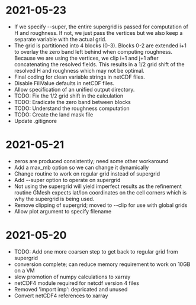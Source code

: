 # 2021-05-23

  - If we specify --super, the entire supergrid is passed for computation of H
    and roughness.  If not, we just pass the vertices but we also keep a
    separate variable with the actual grid.
  - The grid is partitioned into 4 blocks (0-3).  Blocks 0-2 are extended
    i+1 to overlay the zero band left behind when computing roughness.
    Because we are using the vertices, we clip i+1 and j+1 after concatenating
    the resolved fields.  This results in a 1/2 grid shift of the resolved H
    and roughness which may not be optimal.
  - Final coding for clean variable strings in netCDF files.
  - Disable FillValue defaults in netCDF files.
  - Allow specification of an unified output directory.
  - TODO: Fix the 1/2 grid shift in the calculation
  - TODO: Eradicate the zero band between blocks
  - TODO: Understand the roughness computation
  - TODO: Create the land mask file
  - Update .gitignore

# 2021-05-21

  - zeros are produced consistently; need some other workaround
  - Add a max\_mb option so we can change it dynamically
  - Change routine to work on regular grid instead of supergrid
  - Add --super option to operate on supergrid
  - Not using the supergrid will yield imperfect results as the refinement
    routine GMesh expects lat/lon coordinates on the cell corners which is
    why the supergrid is being used.
  - Remove clipping of supergrid; moved to --clip for use with global grids
  - Allow plot argument to specify filename

# 2021-05-20

  - TODO: Add one more coarsen step to get back to regular grid from supergrid
  - conversion complete; can reduce memory requirement to work on 10GB on a VM
  - slow promotion of numpy calculations to xarray
  - netCDF4 module required for netcdf version 4 files
  - Removed 'import imp': depricated and unused
  - Convert netCDF4 references to xarray
